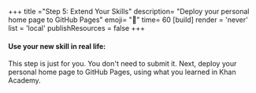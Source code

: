 +++
title ="Step 5: Extend Your Skills"
description= "Deploy your personal home page to GitHub Pages"
emoji= "🤖"
time= 60
[build]
  render = 'never'
  list = 'local'
  publishResources = false 
+++

#### Use your new skill in real life:

This step is just for you. You don't need to submit it. Next, deploy your personal home page to GitHub Pages, using what you learned in Khan Academy.
